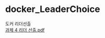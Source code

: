 # docker_LeaderChoice

도커 리더선출   
[과제 4 리더 선출.pdf](https://github.com/SangWoon123/docker_LeaderChoice/files/10300149/4.pdf)
